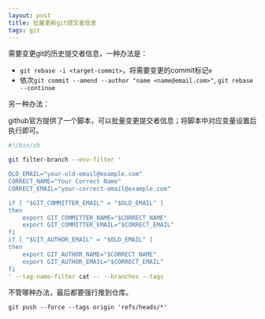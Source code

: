 ```yaml
---
layout: post
title: 批量更新git提交者信息
tags: git
---
```


需要变更git的历史提交者信息，一种办法是：

- `git rebase -i <target-commit>`，将需要变更的commit标记`e`
- 依次`git commit --amend --author "name <name@email.com>"`, `git rebase --continue`

另一种办法：

github官方提供了一个脚本，可以批量变更提交者信息；将脚本中对应变量设置后执行即可。

```sh
#!/bin/sh

git filter-branch --env-filter '

OLD_EMAIL="your-old-email@example.com"
CORRECT_NAME="Your Correct Name"
CORRECT_EMAIL="your-correct-email@example.com"

if [ "$GIT_COMMITTER_EMAIL" = "$OLD_EMAIL" ]
then
    export GIT_COMMITTER_NAME="$CORRECT_NAME"
    export GIT_COMMITTER_EMAIL="$CORRECT_EMAIL"
fi
if [ "$GIT_AUTHOR_EMAIL" = "$OLD_EMAIL" ]
then
    export GIT_AUTHOR_NAME="$CORRECT_NAME"
    export GIT_AUTHOR_EMAIL="$CORRECT_EMAIL"
fi
' --tag-name-filter cat -- --branches --tags
```

不管哪种办法，最后都要强行推到仓库。

`git push --force --tags origin 'refs/heads/*'`
